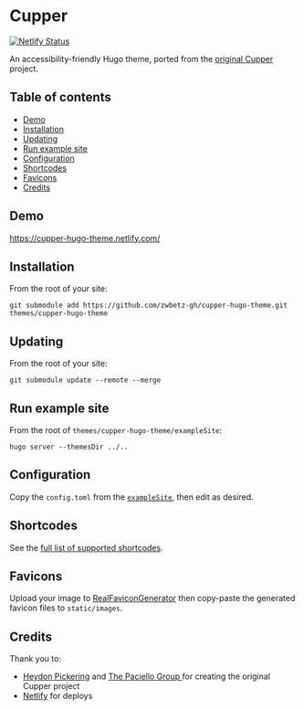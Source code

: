 # Cupper

[![Netlify Status](https://api.netlify.com/api/v1/badges/bc8c4e51-37ee-419d-ad4f-b378010ee546/deploy-status)](https://app.netlify.com/sites/cupper-hugo-theme/deploys)

An accessibility-friendly Hugo theme, ported from the [original Cupper](https://github.com/ThePacielloGroup/cupper) project.

## Table of contents

- [Demo](#demo)
- [Installation](#installation)
- [Updating](#updating)
- [Run example site](#run-example-site)
- [Configuration](#configuration)
- [Shortcodes](#shortcodes)
- [Favicons](#favicons)
- [Credits](#credits)

## Demo

https://cupper-hugo-theme.netlify.com/

## Installation

From the root of your site:

```
git submodule add https://github.com/zwbetz-gh/cupper-hugo-theme.git themes/cupper-hugo-theme
```

## Updating

From the root of your site:

```
git submodule update --remote --merge
```

## Run example site

From the root of `themes/cupper-hugo-theme/exampleSite`:

```
hugo server --themesDir ../..
```

## Configuration

Copy the `config.toml` from the [`exampleSite`](https://github.com/zwbetz-gh/cupper-hugo-theme/tree/master/exampleSite), then edit as desired. 

## Shortcodes

See the [full list of supported shortcodes](https://cupper-hugo-theme.netlify.com/cupper-shortcodes/).

## Favicons

Upload your image to [RealFaviconGenerator](https://realfavicongenerator.net/) then copy-paste the generated favicon files to `static/images`. 

## Credits

Thank you to:

- [Heydon Pickering](http://www.heydonworks.com) and [The Paciello Group
](https://www.paciellogroup.com/) for creating the original Cupper project
- [Netlify](https://www.netlify.com/) for deploys
